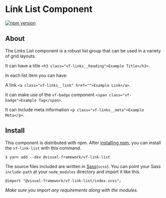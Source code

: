 # Link List Component

[![npm version](https://badge.fury.io/js/%40visual-framework%2Fvf-link-list.svg)](https://badge.fury.io/js/%40visual-framework%2Fvf-link-list)

## About

The Links List component is a robust list group that can be used in a variety of grid layouts.

It can have a title `<h3 class="vf-links__heading">Example Title</h3>`.

In each list item you can have:

A link `<a class="vf-links__link" href="">Example Link</a>`.

It can make use of the `vf-badge` component `<span class="vf-badge">Example Tag</span>`.

It can include meta information `<p class="vf-links__meta">Example Meta</p>`.

## Install

This component is distributed with npm. After [installing npm](https://www.npmjs.com/get-npm), you can install the `vf-link-list` with this command.

```
$ yarn add --dev @visual-framework/vf-link-list
```

The source files included are written in [Sass](http://sass-lang.com)(`scss`). You can point your Sass `include-path` at your `node_modules` directory and import it like this.

```
@import "@visual-framework/vf-link-list/index.scss";
```

_Make sure you import any requirements along with the modules._
